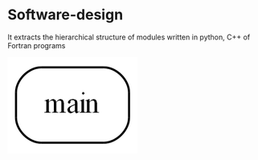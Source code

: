 # Software-design
It extracts the hierarchical structure of modules written in python, C++ of Fortran programs 

![GitHub Logo](/graphs/uses_diagram.png)
